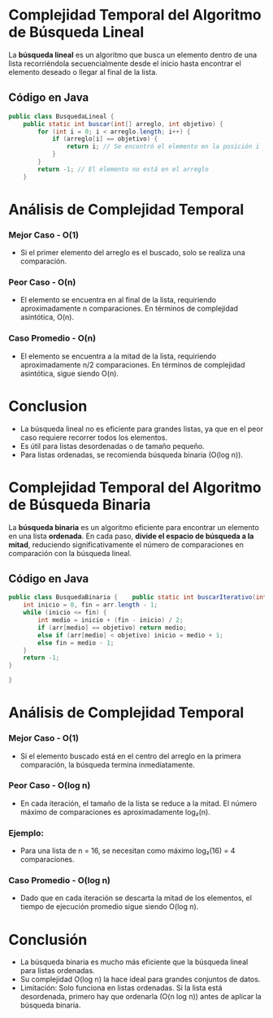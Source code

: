 # Complejidad Temporal del Algoritmo de Búsqueda Lineal

La **búsqueda lineal** es un algoritmo que busca un elemento dentro de una lista recorriéndola secuencialmente desde el inicio hasta encontrar el elemento deseado o llegar al final de la lista.

## Código en Java  
```java
public class BusquedaLineal {
    public static int buscar(int[] arreglo, int objetivo) {
        for (int i = 0; i < arreglo.length; i++) {
            if (arreglo[i] == objetivo) {
                return i; // Se encontró el elemento en la posición i
            }
        }
        return -1; // El elemento no está en el arreglo
    }

```

# Análisis de Complejidad Temporal

### Mejor Caso - O(1)

* Si el primer elemento del arreglo es el buscado, solo se realiza una comparación.

### Peor Caso - O(n)

* El elemento se encuentra en al final de la lista, requiriendo aproximadamente n comparaciones. En términos de complejidad asintótica, O(n).

### Caso Promedio  - O(n)

* El elemento se encuentra a la mitad de la lista, requiriendo aproximadamente n/2 comparaciones. En términos de complejidad asintótica, sigue siendo O(n).


# Conclusion 

* La búsqueda lineal no es eficiente para grandes listas, ya que en el peor caso requiere recorrer todos los elementos.
* Es útil para listas desordenadas o de tamaño pequeño.
* Para listas ordenadas, se recomienda búsqueda binaria (O(log n)).


# Complejidad Temporal del Algoritmo de Búsqueda Binaria

La **búsqueda binaria** es un algoritmo eficiente para encontrar un elemento en una lista **ordenada**. En cada paso, **divide el espacio de búsqueda a la mitad**, reduciendo significativamente el número de comparaciones en comparación con la búsqueda lineal.

## Código en Java  
```java
public class BusquedaBinaria {    public static int buscarIterativo(int[] arr, int objetivo) {
    int inicio = 0, fin = arr.length - 1;
    while (inicio <= fin) {
        int medio = inicio + (fin - inicio) / 2;
        if (arr[medio] == objetivo) return medio;
        else if (arr[medio] < objetivo) inicio = medio + 1;
        else fin = medio - 1;
    }
    return -1;
}

}
```

# Análisis de Complejidad Temporal

### Mejor Caso  - O(1)

* Si el elemento buscado está en el centro del arreglo en la primera comparación, la búsqueda termina inmediatamente.

### Peor Caso - O(log n)

* En cada iteración, el tamaño de la lista se reduce a la mitad. El número máximo de comparaciones es aproximadamente log₂(n).

### Ejemplo:

* Para una lista de n = 16, se necesitan como máximo log₂(16) = 4 comparaciones.


### Caso Promedio - O(log n)

* Dado que en cada iteración se descarta la mitad de los elementos, el tiempo de ejecución promedio sigue siendo O(log n).

# Conclusión

* La búsqueda binaria es mucho más eficiente que la búsqueda lineal para listas ordenadas.
* Su complejidad O(log n) la hace ideal para grandes conjuntos de datos.
* Limitación: Solo funciona en listas ordenadas. Si la lista está desordenada, primero hay que ordenarla (O(n log n)) antes de aplicar la búsqueda binaria.






